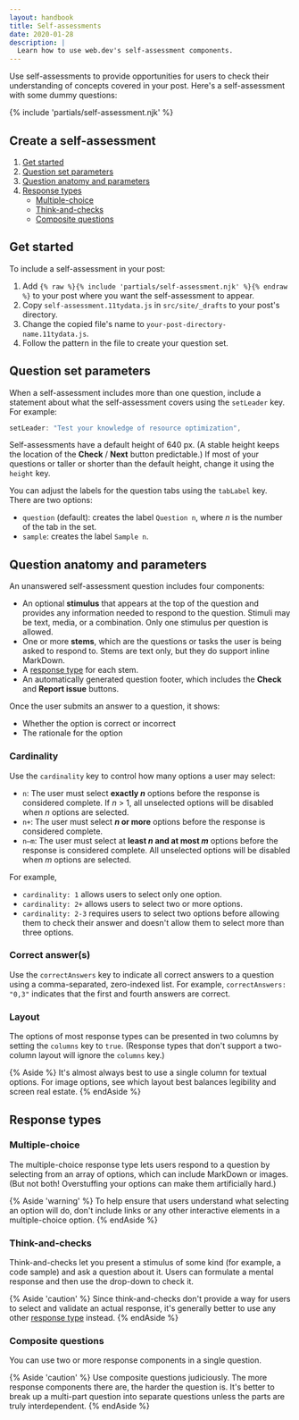 ```yaml
---
layout: handbook
title: Self-assessments
date: 2020-01-28
description: |
  Learn how to use web.dev's self-assessment components.
---
```


Use self-assessments to provide opportunities for users
to check their understanding of concepts covered in your post.
Here's a self-assessment with some dummy questions:

{% include 'partials/self-assessment.njk' %}

## Create a self-assessment

1. [Get started](#get-started)
1. [Question set parameters](#question-set-parameters)
1. [Question anatomy and parameters](#question-anatomy-and-parameters)
1. [Response types](#response-types)
    - [Multiple-choice](#multiple-choice)
    - [Think-and-checks](#think-and-checks)
    - [Composite questions](#composite-questions)

## Get started

To include a self-assessment in your post:
1. Add `{% raw %}{% include 'partials/self-assessment.njk' %}{% endraw %}`
   to your post where you want the self-assessment to appear.
1. Copy `self-assessment.11tydata.js` in `src/site/_drafts`
   to your post's directory.
1. Change the copied file's name to `your-post-directory-name.11tydata.js`.
1. Follow the pattern in the file to create your question set.

## Question set parameters

When a self-assessment includes more than one question,
include a statement about what the self-assessment covers
using the `setLeader` key. For example:

```js
setLeader: "Test your knowledge of resource optimization",
```

Self-assessments have a default height of 640&nbsp;px.
(A stable height keeps the location of the **Check** / **Next** button predictable.)
If most of your questions or taller or shorter than the default height,
change it using the `height` key.

You can adjust the labels for the question tabs using the `tabLabel` key.
There are two options:
- `question` (default): creates the label `Question n`,
  where _n_ is the number of the tab in the set.
- `sample`: creates the label `Sample n`.

## Question anatomy and parameters
An unanswered self-assessment question includes four components:
- An optional **stimulus** that appears at the top of the question
  and provides any information needed to respond to the question.
  Stimuli may be text, media, or a combination.
  Only one stimulus per question is allowed.
- One or more **stems**, which are the questions or tasks
  the user is being asked to respond to.
  Stems are text only, but they do support inline MarkDown.
- A [response type](#response-types) for each stem.
- An automatically generated question footer,
  which includes the **Check** and **Report issue** buttons.

Once the user submits an answer to a question,
it shows:
- Whether the option is correct or incorrect
- The rationale for the option

### Cardinality

Use the `cardinality` key to control how many options a user may select:
- `n`: The user must select **exactly _n_** options
  before the response is considered complete.
  If _n_&nbsp;>&nbsp;1, all unselected options will be disabled
  when _n_ options are selected.
- `n+`: The user must select **_n_ or more** options
  before the response is considered complete.
- `n–m`: The user must select at **least _n_ and at most _m_** options
  before the response is considered complete.
  All unselected options will be disabled when _m_ options are selected.

For example,
- `cardinality: 1` allows users to select only one option.
- `cardinality: 2+` allows users to select two or more options.
- `cardinality: 2-3` requires users to select two options
  before allowing them to check their answer
  and doesn't allow them to select more than three options.

### Correct answer(s)

Use the `correctAnswers` key to indicate all correct answers to a question
using a comma-separated, zero-indexed list.
For example, `correctAnswers: "0,3"` indicates
that the first and fourth answers are correct.

### Layout

The options of most response types can be presented in two columns
by setting the `columns` key to `true`.
(Response types that don't support a two-column layout
will ignore the `columns` key.)

{% Aside %}
It's almost always best to use a single column for textual options.
For image options,
see which layout best balances legibility and screen real estate.
{% endAside %}

## Response types

### Multiple-choice
The multiple-choice response type lets users respond to a question
by selecting from an array of options,
which can include MarkDown or images.
(But not both! Overstuffing your options can make them artificially hard.)

{% Aside 'warning' %}
To help ensure that users understand what selecting an option will do,
don't include links or any other interactive elements in a multiple-choice option.
{% endAside %}

### Think-and-checks
Think-and-checks let you present a stimulus of some kind
(for example, a code sample) and ask a question about it.
Users can formulate a mental response
and then use the drop-down to check it.

{% Aside 'caution' %}
Since think-and-checks don't provide a way for users to select
and validate an actual response,
it's generally better to use any other [response type](#response-types) instead.
{% endAside %}

### Composite questions
You can use two or more response components in a single question.
<!-- TODO: Explain how to do that -->

{% Aside 'caution' %}
Use composite questions judiciously.
The more response components there are, the harder the question is.
It's better to break up a multi-part question into separate questions
unless the parts are truly interdependent.
{% endAside %}
